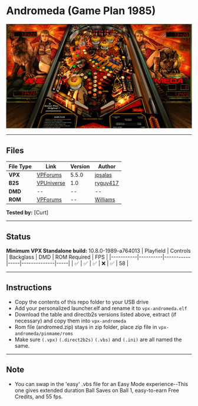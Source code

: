 # Andromeda (Game Plan 1985)

![Table Preview](../../images/vpx-andromeda-preview.jpg)

---

## Files
| File Type | Link | Version | Author | 
|-----------|--------|----------|--------------|
| **VPX** | [VPForums](https://www.vpforums.org/index.php?app=downloads&showfile=14871) | 5.5.0 | [jpsalas](https://www.vpforums.org/index.php?showuser=277) |
| **B2S** | [VPUniverse](https://vpuniverse.com/files/file/11306-andromeda-game-plan-1985-alt-backglass-with-full-dmd/) | 1.0 | [ryguy417](https://vpuniverse.com/profile/31096-ryguy417/) |
| **DMD** | -- | -- | -- |
| **ROM** | [VPForums](https://www.vpforums.org/index.php?app=downloads&showfile=544) | -- | [Williams](https://www.vpforums.org/index.php?app=core&module=search&do=user_activity&search_app=downloads&mid=5) |

**Tested by:** [Curt]

---

## Status 
**Minimum VPX Standalone build:** 10.8.0-1989-a764013
| Playfield | Controls | Backglass | DMD | ROM Required | FPS | 
|-----------|----------|-----------|-----|--------------|-----|
| :white_check_mark: | :white_check_mark: | :white_check_mark: | :x: | :white_check_mark: | 58 |

---

## Instructions
- Copy the contents of this repo folder to your USB drive
- Add your personalized launcher.elf and rename it to `vpx-andromeda.elf`
- Download the table and directb2s versions listed above, extract (if necessary) and copy them into `vpx-andromeda`
- Rom file (andromed.zip) stays in zip folder, place zip file in `vpx-andromeda/pinmame/roms`
- Make sure `(.vpx)` `(.direct2b2s)` `(.vbs)` and `(.ini)` are all named the same.

---

## Note
- You can swap in the 'easy' .vbs file for an Easy Mode experience--This one gives extended duration Ball Saves on Ball 1, easy-to-earn Free Credits, and 55 fps.
